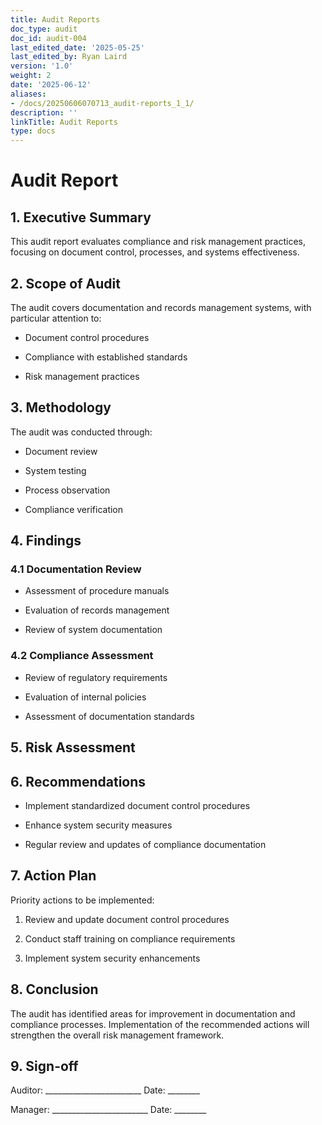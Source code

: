 ```yaml
---
title: Audit Reports
doc_type: audit
doc_id: audit-004
last_edited_date: '2025-05-25'
last_edited_by: Ryan Laird
version: '1.0'
weight: 2
date: '2025-06-12'
aliases:
- /docs/20250606070713_audit-reports_1_1/
description: ''
linkTitle: Audit Reports
type: docs
---
```


# Audit Report

## 1. Executive Summary

This audit report evaluates compliance and risk management practices, focusing on document control, processes, and systems effectiveness.

## 2. Scope of Audit

The audit covers documentation and records management systems, with particular attention to:

- Document control procedures

- Compliance with established standards

- Risk management practices

## 3. Methodology

The audit was conducted through:

- Document review

- System testing

- Process observation

- Compliance verification

## 4. Findings

### 4.1 Documentation Review

- Assessment of procedure manuals

- Evaluation of records management

- Review of system documentation

### 4.2 Compliance Assessment

- Review of regulatory requirements

- Evaluation of internal policies

- Assessment of documentation standards

## 5. Risk Assessment

<!-- Unsupported block type: table -->

## 6. Recommendations

- Implement standardized document control procedures

- Enhance system security measures

- Regular review and updates of compliance documentation

## 7. Action Plan

Priority actions to be implemented:

1. Review and update document control procedures

1. Conduct staff training on compliance requirements

1. Implement system security enhancements

## 8. Conclusion

The audit has identified areas for improvement in documentation and compliance processes. Implementation of the recommended actions will strengthen the overall risk management framework.

## 9. Sign-off

Auditor: ________________________ Date: ________

Manager: ________________________ Date: ________
